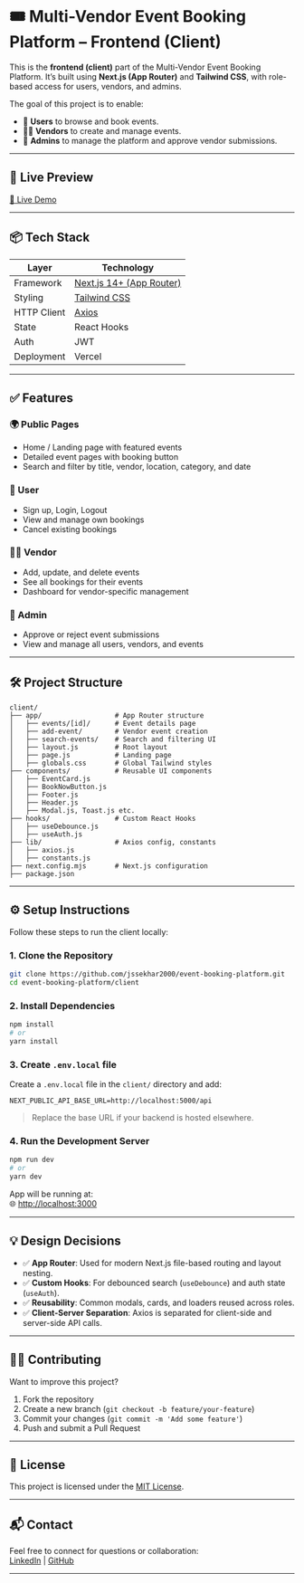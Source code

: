 # 🎟️ Multi-Vendor Event Booking Platform – Frontend (Client)

This is the **frontend (client)** part of the Multi-Vendor Event Booking Platform. It’s built using **Next.js (App Router)** and **Tailwind CSS**, with role-based access for users, vendors, and admins.

The goal of this project is to enable:
- 📅 **Users** to browse and book events.
- 🧑‍💼 **Vendors** to create and manage events.
- 👮 **Admins** to manage the platform and approve vendor submissions.

---

## 🚀 Live Preview

[🔗 Live Demo](https://multi-vendor-event-booking-platform.vercel.app/)

---

## 📦 Tech Stack

| Layer       | Technology               |
|-------------|---------------------------|
| Framework   | [Next.js 14+ (App Router)](https://nextjs.org/docs/app) |
| Styling     | [Tailwind CSS](https://tailwindcss.com/) |
| HTTP Client | [Axios](https://axios-http.com/) |
| State       | React Hooks |
| Auth        | JWT |
| Deployment  | Vercel |

---

## ✅ Features

### 🌍 Public Pages
- Home / Landing page with featured events
- Detailed event pages with booking button
- Search and filter by title, vendor, location, category, and date

### 👤 User
- Sign up, Login, Logout
- View and manage own bookings
- Cancel existing bookings

### 🧑‍💼 Vendor
- Add, update, and delete events
- See all bookings for their events
- Dashboard for vendor-specific management

### 👮 Admin
- Approve or reject event submissions
- View and manage all users, vendors, and events

---

## 🛠️ Project Structure

```
client/
├── app/                  # App Router structure
│   ├── events/[id]/      # Event details page
│   ├── add-event/        # Vendor event creation
│   ├── search-events/    # Search and filtering UI
│   ├── layout.js         # Root layout
│   ├── page.js           # Landing page
│   ├── globals.css       # Global Tailwind styles
├── components/           # Reusable UI components
│   ├── EventCard.js
│   ├── BookNowButton.js
│   ├── Footer.js
│   ├── Header.js
│   ├── Modal.js, Toast.js etc.
├── hooks/                # Custom React Hooks
│   ├── useDebounce.js
│   ├── useAuth.js
├── lib/                  # Axios config, constants
│   ├── axios.js
│   ├── constants.js
├── next.config.mjs       # Next.js configuration
├── package.json
```

---

## ⚙️ Setup Instructions

Follow these steps to run the client locally:

### 1. Clone the Repository

```bash
git clone https://github.com/jssekhar2000/event-booking-platform.git
cd event-booking-platform/client
```

### 2. Install Dependencies

```bash
npm install
# or
yarn install
```

### 3. Create `.env.local` file

Create a `.env.local` file in the `client/` directory and add:

```env
NEXT_PUBLIC_API_BASE_URL=http://localhost:5000/api
```

> Replace the base URL if your backend is hosted elsewhere.

### 4. Run the Development Server

```bash
npm run dev
# or
yarn dev
```

App will be running at:  
🌐 [http://localhost:3000](http://localhost:3000)

---

## 💡 Design Decisions

- ✅ **App Router**: Used for modern Next.js file-based routing and layout nesting.
- ✅ **Custom Hooks**: For debounced search (`useDebounce`) and auth state (`useAuth`).
- ✅ **Reusability**: Common modals, cards, and loaders reused across roles.
- ✅ **Client-Server Separation**: Axios is separated for client-side and server-side API calls.

---


## 🧑‍💻 Contributing

Want to improve this project?

1. Fork the repository
2. Create a new branch (`git checkout -b feature/your-feature`)
3. Commit your changes (`git commit -m 'Add some feature'`)
4. Push and submit a Pull Request

---

## 📜 License

This project is licensed under the [MIT License](../LICENSE).

---

## 📬 Contact

Feel free to connect for questions or collaboration:  
[LinkedIn](https://www.linkedin.com/in/sekhar-mohanta-12ab48234/) | [GitHub](https://github.com/jssekhar2000)

---
